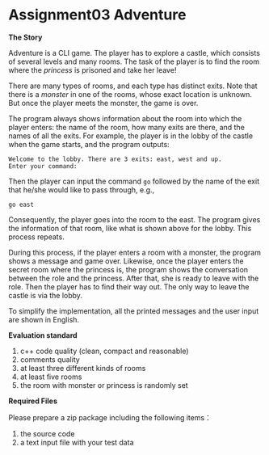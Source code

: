 # Assignment03 Adventure



**The Story**

Adventure is a CLI game. The player has to explore a castle, which consists of several levels and many rooms. The task of the player is to find the room where the *princess* is prisoned and take her leave!

There are many types of rooms, and each type has distinct exits. Note that there is a *monster* in one of the rooms, whose exact location is unknown. But once the player meets the monster, the game is over.

The program always shows information about the room into which the player enters: the name of the room, how many exits are there, and the names of all the exits. For example, the player is in the lobby of the castle when the game starts, and the program outputs:

```
Welcome to the lobby. There are 3 exits: east, west and up.
Enter your command:
```

Then the player can input the command `go` followed by the name of the exit that he/she would like to pass through, e.g.,

```
go east
```

Consequently, the player goes into the room to the east. The program gives the information of that room, like what is shown above for the lobby. This process repeats.

During this process, if the player enters a room with a monster, the program shows a message and game over. Likewise, once the player enters the secret room where the princess is, the program shows the conversation between the role and the princess. After that, she is ready to leave with the role. Then the player has to find their way out. The only way to leave the castle is via the lobby.

To simplify the implementation, all the printed messages and the user input are shown in English.

**Evaluation standard**

1. c++ code quality (clean, compact and reasonable)
2. comments quality
3. at least three different kinds of rooms
4. at least five rooms
5. the room with monster or princess is randomly set

**Required Files**

Please prepare a zip package including the following items：

1. the source code
2. a text input file with your test data